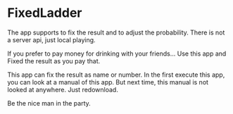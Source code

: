 # FixedLadder
The app supports to fix the result and to adjust the probability.
There is not a server api, just local playing.

If you prefer to pay money for drinking with your friends...
Use this app and Fixed the result as you pay that.

This app can fix the result as name or number.
In the first execute this app, you can look at a manual of this app.
But next time, this manual is not looked at anywhere.
Just redownload.

Be the nice man in the party.
